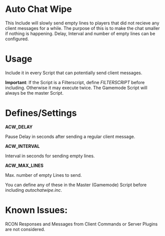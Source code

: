 # Auto Chat Wipe

This Include will slowly send empty lines to players that did not recieve any client messages for a while.
The purpose of this is to make the chat smaller if nothing is happening. Delay, Interval and number of empty lines can be configured.

# Usage

Include it in every Script that can potentially send client messages.

__Important__: If the Script is a Filterscript, define *FILTERSCRIPT* before including. Otherwise it may execute twice.
The Gamemode Script will always be the master Script.

# Defines/Settings

__ACW_DELAY__

Pause Delay in seconds after sending a regular client message.

__ACW_INTERVAL__

Interval in seconds for sending empty lines.

__ACW_MAX_LINES__

Max. number of empty Lines to send.

You can define any of these in the Master (Gamemode) Script before including *autochatwipe.inc*.

# Known Issues:

RCON Responses and Messages from Client Commands or Server Plugins are not considered.
